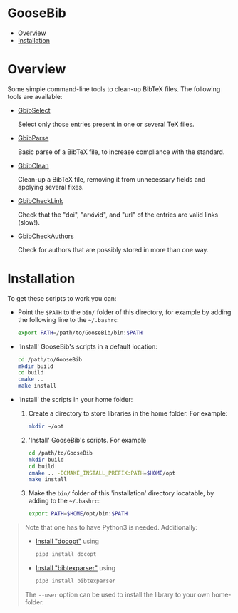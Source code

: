 # GooseBib

<!-- MarkdownTOC -->

- [Overview](#overview)
- [Installation](#installation)

<!-- /MarkdownTOC -->

# Overview

Some simple command-line tools to clean-up BibTeX files. The following tools are available:

*   [GbibSelect](bin/GbibSelect)

    Select only those entries present in one or several TeX files.

*   [GbibParse](bin/GbibParse)

    Basic parse of a BibTeX file, to increase compliance with the standard.

*   [GbibClean](bin/GbibClean)

    Clean-up a BibTeX file, removing it from unnecessary fields and applying several fixes.

*   [GbibCheckLink](bin/GbibCheckLink)

    Check that the "doi", "arxivid", and "url" of the entries are valid links (slow!).

*   [GbibCheckAuthors](bin/GbibCheckAuthors)

    Check for authors that are possibly stored in more than one way.

# Installation

To get these scripts to work you can:

-   Point the `$PATH` to the `bin/` folder of this directory, for example by adding the following line to the `~/.bashrc`:
  
    ```bash
    export PATH=/path/to/GooseBib/bin:$PATH
    ```

-   'Install' GooseBib's scripts in a default location:

    ```bash
    cd /path/to/GooseBib
    mkdir build
    cd build
    cmake .. 
    make install
    ```

-   'Install' the scripts in your home folder:
  
    1.  Create a directory to store libraries in the home folder. For example:
  
        ```bash
        mkdir ~/opt
        ```

    2.  'Install' GooseBib's scripts. For example
  
        ```bash
        cd /path/to/GooseBib
        mkdir build
        cd build
        cmake .. -DCMAKE_INSTALL_PREFIX:PATH=$HOME/opt
        make install
        ```
     
    3.  Make the `bin/` folder of this 'installation' directory locatable, by adding to the `~/.bashrc`:
 
        ```bash
        export PATH=$HOME/opt/bin:$PATH
        ```

> Note that one has to have Python3 is needed. Additionally:
>      
> *    [Install "docopt"](https://pypi.python.org/pypi/docopt/) using
> 
>      ```bash
>      pip3 install docopt
>      ```
>      
> *    [Install "bibtexparser"](https://github.com/sciunto-org/python-bibtexparser) using
> 
>      ```bash
>      pip3 install bibtexparser
>      ```
>      
> The `--user` option can be used to install the library to your own home-folder. 


